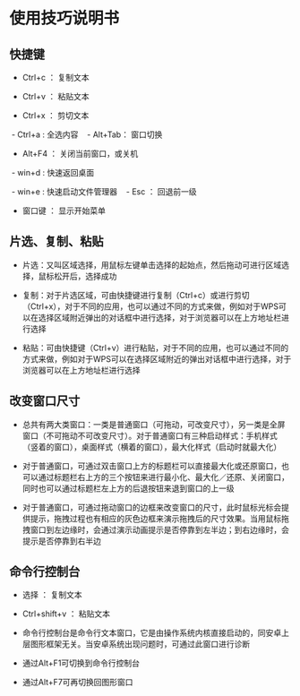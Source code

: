 # 使用技巧说明书

## 快捷键

  - Ctrl+c ： 复制文本
  
  - Ctrl+v ： 粘贴文本
  
  - Ctrl+x ： 剪切文本
  
  - Ctrl+a : 全选内容
  
  - Alt+Tab： 窗口切换
  
  - Alt+F4 ： 关闭当前窗口，或关机
  
  - win+d  : 快速返回桌面
  
  - win+e  : 快速启动文件管理器
  
  - Esc    ： 回退前一级
  
  - 窗口键  ： 显示开始菜单

## 片选、复制、粘贴

  - 片选：又叫区域选择，用鼠标左键单击选择的起始点，然后拖动可进行区域选择，鼠标松开后，选择成功
  
  - 复制：对于片选区域，可由快捷键进行复制（Ctrl+c）或进行剪切（Ctrl+x），对于不同的应用，也可以通过不同的方式来做，例如对于WPS可以在选择区域附近弹出的对话框中进行选择，对于浏览器可以在上方地址栏进行选择
  
  - 粘贴：可由快捷键（Ctrl+v）进行粘贴，对于不同的应用，也可以通过不同的方式来做，例如对于WPS可以在选择区域附近的弹出对话框中进行选择，对于浏览器可以在上方地址栏进行选择

## 改变窗口尺寸

  - 总共有两大类窗口：一类是普通窗口（可拖动，可改变尺寸），另一类是全屏窗口（不可拖动不可改变尺寸）。对于普通窗口有三种启动样式：手机样式（竖着的窗口），桌面样式（横着的窗口），最大化样式（启动时就最大化）
  
  - 对于普通窗口，可通过双击窗口上方的标题栏可以直接最大化或还原窗口，也可以通过标题栏右上方的三个按钮来进行最小化、最大化／还原、关闭窗口，同时也可以通过标题栏左上方的后退按钮来退到窗口的上一级
  
  - 对于普通窗口，可通过拖动窗口的边框来改变窗口的尺寸，此时鼠标光标会提供提示，拖拽过程也有相应的灰色边框来演示拖拽后的尺寸效果。当用鼠标拖拽窗口到左边缘时，会通过演示动画提示是否停靠到左半边；到右边缘时，会提示是否停靠到右半边

## 命令行控制台  
  - 选择 ： 复制文本
  
  - Ctrl+shift+v ： 粘贴文本
  
  - 命令行控制台是命令行文本窗口，它是由操作系统内核直接启动的，同安卓上层图形框架无关。当安卓系统出现问题时，可通过此窗口进行诊断
  
  - 通过Alt+F1可切换到命令行控制台
  
  - 通过Alt+F7可再切换回图形窗口
  
